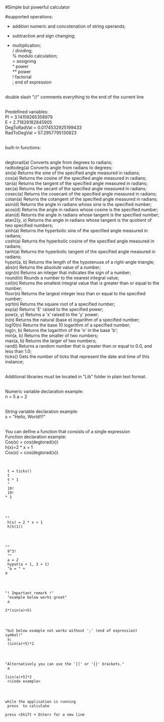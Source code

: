 #Simple but powerful calculator

#supported operations:

+	addition numeric and concotenation of string operands;<br>
-	subtraction and sign changing;<br>
*	multiplication;<br>
/	dividing;<br>
%	modulo calculation;<br>
=	assigning<br>
^	power<br>
**	power<br>
!	factorial<br>
;	end of expression<br><br>

double slash "//" comments everything to the end of the current line<br><br>

Predefined variables:<br>
PI		= 3.14159265358979<br>
E		= 2.71828182845905<br>
DegToRadVal	= 0.0174532925199433<br>
RadToDegVal	= 57.2957795130823<br><br>

built-in functions:<br><br>

degtorad(a)	Converts angle from degrees to radians;<br>
radtodeg(a)	Converts angle from radians to degrees;<br>
sin(a)		Returns the sine of the specified angle measured in radians;<br>
cos(a)		Returns the cosine of the specified angle measured in radians;<br>
tan(a)		Returns the tangent of the specified angle measured in radians;<br>
sec(a)		Returns the secant of the specified angle measured in radians;<br>
cosec(a)	Returns the cosecant of the specified angle measured in radians;<br>
cotan(a)	Returns the cotangent of the specified angle measured in radians;<br>
asin(d)		Returns the angle in radians whose sine is the specified number;<br>
acos(d)		Returns the angle in radians whose cosine is the specified number;<br>
atan(d)		Returns the angle in radians whose tangent is the specified number;<br>
atan2(y, x)	Returns the angle in radians whose tangent is the quotient of two specified numbers;<br>
sinh(a)		Returns the hyperbolic sine of the specified angle measured in radians;<br>
cosh(a)		Returns the hyperbolic cosine of the specified angle measured in radians;<br>
tanh(a)		Returns the hyperbolic tangent of the specified angle measured in radians;<br>
hypot(a, b)	Returns the length of the hypotenuse of a right-angle triangle;<br>
abs(n)		Returns the absolute value of a number;<br>
sign(n)		Returns an integer that indicates the sign of a number;<br>
round(n)	Rounds a number to the nearest integral value;<br>
ceil(n)		Returns the smallest integral value that is greater than or equal to the number;<br>
floor(n)	Returns the largest integer less than or equal to the specified number;<br>
sqrt(n)		Returns the square root of a specified number;<br>
exp(a)		Returns 'E' raised to the specified power;<br>
pow(x, y)	Returns a 'x' raised to the 'y' power;<br>
ln(n)		Returns the natural (base e) logarithm of a specified number;<br>
log10(n)	Returns the base 10 logarithm of a specified number;<br>
log(n, b)	Returns the logarithm of the 'n' in the base 'b';<br>
min(a, b)	Returns the smaller of two numbers;<br>
max(a, b)	Returns the larger of two numbers;<br>
rand()		Returns a random number that is greater than or equal to 0.0, and less than 1.0;<br>
ticks()		Gets the number of ticks that represent the date and time of this instance;<br><br>

Additional libraries must be located in "Lib" folder in plain text format.<br><br>

Numeric variable declaration example:<br>
n = 5 a = 2<br><br>

String variable declaration example:<br>
s = "Hello, World!!!"<br><br>

You can define a function that consists of a single expression<br>
Function declaration example:<br>
Cos(x) = cos(degtorad(x))<br>
h(x)=2 * x + 1<br>
Cos(x) = cos(degtorad(x))<br><br>

<Code example><br>
t = ticks()<br>
t<br>
t * 1<br>
"<br>
19!<br>
19! * 1<br><br>

""<br>
h(x) = 2 * x + 1<br>
h(h(1))<br><br>

""<br>
9^3!<br>
""<br>
a = 2<br>
hypot(a + 1, 3 + 1)<br>
"a = " + a<br><br>

"! Important remark !"<br>
"example below works great"<br>
a<br>
2*(sin(a)+5)<br><br>

"but below example not works without ';' (end of expression) symbol!"<br>
a;<br>
(sin(a)+5)*2<br><br>

"Alternatively you can use the '[]' or '{}' brackets."<br>
a<br>
[sin(a)+5]*2<br>
<\Code example><br><br>

while the application is running<br>
press <Enter> to calculate<br>
press <Shift + Enter> for a new line<br>
